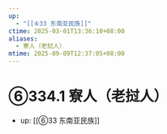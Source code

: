 ```yaml
---
up:
  - "[[⑥33 东南亚民族]]"
ctime: 2025-03-01T13:36:10+08:00
aliases:
  - 寮人（老挝人）
mtime: 2025-09-09T12:37:05+08:00
---
```


# ⑥334.1 寮人（老挝人）

- up: [[⑥33 东南亚民族]]
